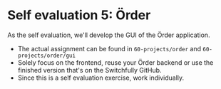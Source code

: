 # Self evaluation 5: Örder

As the self evaluation, we'll develop the GUI of the Örder application.

- The actual assignment can be found in `60-projects/order` and `60-projects/order/gui`
- Solely focus on the frontend, reuse your Örder backend or use the finished version that's on the Switchfully GitHub.
- Since this is a self evaluation exercise, work individually.

